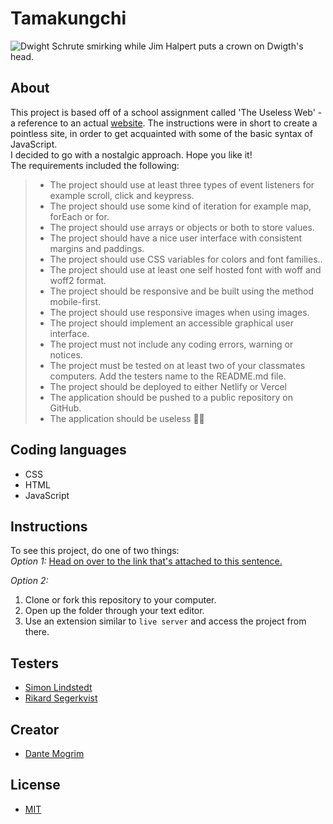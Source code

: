 # Tamakungchi

<img alt="Dwight Schrute smirking while Jim Halpert puts a crown on Dwigth's head." src="https://media.giphy.com/media/okLCopqw6ElCDnIhuS/giphy.gif">

## About

This project is based off of a school assignment called 'The Useless Web' - a reference to an actual [website](https://theuselessweb.com/). The instructions were in short to create a pointless site, in order to get acquainted with some of the basic syntax of JavaScript. <br>
I decided to go with a nostalgic approach. Hope you like it! <br>
The requirements included the following: <br>

> - The project should use at least three types of event listeners for example scroll, click and keypress.
> - The project should use some kind of iteration for example map, forEach or for.
> - The project should use arrays or objects or both to store values.
> - The project should have a nice user interface with consistent margins and paddings.
> - The project should use CSS variables for colors and font families..
> - The project should use at least one self hosted font with woff and woff2 format.
> - The project should be responsive and be built using the method mobile-first.
> - The project should use responsive images when using images.
> - The project should implement an accessible graphical user interface.
> - The project must not include any coding errors, warning or notices.
> - The project must be tested on at least two of your classmates computers. Add the testers name to the README.md file.
> - The project should be deployed to either Netlify or Vercel
> - The application should be pushed to a public repository on GitHub.
> - The application should be useless 🙅‍♀️


## Coding languages

- CSS
- HTML
- JavaScript


## Instructions

To see this project, do one of two things:
<br>
_Option 1:_ [Head on over to the link that's attached to this sentence.](https://tamakungchi.vercel.app/)

_Option 2:_

1. Clone or fork this repository to your computer.
2. Open up the folder through your text editor.
3. Use an extension similar to `live server` and access the project from there.


## Testers

- [Simon Lindstedt](https://github.com/simonlindstedt)
- [Rikard Segerkvist](https://github.com/rikardseg/)


## Creator

- [Dante Mogrim](https://github.com/mogrim-91)


## License

- [MIT](https://en.wikipedia.org/wiki/MIT_License)
